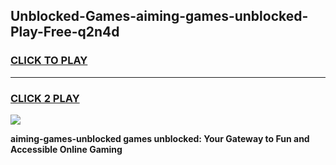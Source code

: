 
## Unblocked-Games-aiming-games-unblocked-Play-Free-q2n4d
<h3>
<a href="https://premium76.site?title=aiming-games-unblocked&ref=22A">CLICK TO PLAY</a></h3>
<hr>

<h3>
<a href="https://premium76.site?title=aiming-games-unblocked&ref=22A">CLICK 2 PLAY</a>
  
</h3>

<a href="https://premium76.site?title=aiming-games-unblocked&ref=22A"><img src="https://clearcache.store/games.png"></a>


**aiming-games-unblocked games unblocked: Your Gateway to Fun and Accessible Online Gaming**
